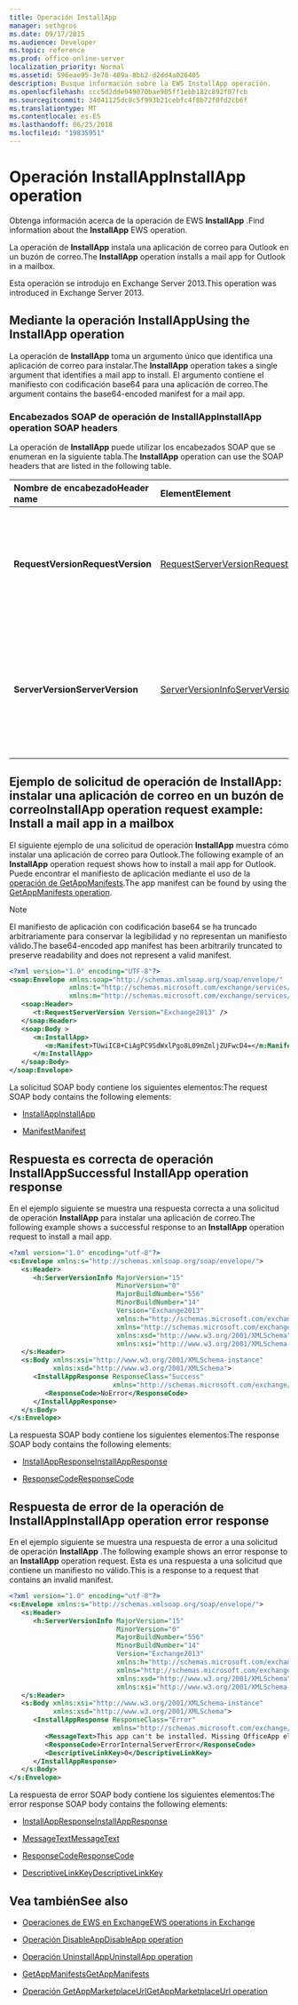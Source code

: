 ```yaml
---
title: Operación InstallApp
manager: sethgros
ms.date: 09/17/2015
ms.audience: Developer
ms.topic: reference
ms.prod: office-online-server
localization_priority: Normal
ms.assetid: 596eae95-3e78-489a-8bb2-d2dd4a026405
description: Busque información sobre la EWS InstallApp operación.
ms.openlocfilehash: ccc5d2dde949070bae905ff1ebb182c892f07fcb
ms.sourcegitcommit: 34041125dc8c5f993b21cebfc4f8b72f0fd2cb6f
ms.translationtype: MT
ms.contentlocale: es-ES
ms.lasthandoff: 06/25/2018
ms.locfileid: "19835951"
---
```

# <a name="installapp-operation"></a><span data-ttu-id="37255-103">Operación InstallApp</span><span class="sxs-lookup"><span data-stu-id="37255-103">InstallApp operation</span></span>

<span data-ttu-id="37255-104">Obtenga información acerca de la operación de EWS **InstallApp** .</span><span class="sxs-lookup"><span data-stu-id="37255-104">Find information about the **InstallApp** EWS operation.</span></span> 
  
<span data-ttu-id="37255-105">La operación de **InstallApp** instala una aplicación de correo para Outlook en un buzón de correo.</span><span class="sxs-lookup"><span data-stu-id="37255-105">The **InstallApp** operation installs a mail app for Outlook in a mailbox.</span></span> 
  
<span data-ttu-id="37255-106">Esta operación se introdujo en Exchange Server 2013.</span><span class="sxs-lookup"><span data-stu-id="37255-106">This operation was introduced in Exchange Server 2013.</span></span>
  
## <a name="using-the-installapp-operation"></a><span data-ttu-id="37255-107">Mediante la operación InstallApp</span><span class="sxs-lookup"><span data-stu-id="37255-107">Using the InstallApp operation</span></span>

<span data-ttu-id="37255-108">La operación de **InstallApp** toma un argumento único que identifica una aplicación de correo para instalar.</span><span class="sxs-lookup"><span data-stu-id="37255-108">The **InstallApp** operation takes a single argument that identifies a mail app to install.</span></span> <span data-ttu-id="37255-109">El argumento contiene el manifiesto con codificación base64 para una aplicación de correo.</span><span class="sxs-lookup"><span data-stu-id="37255-109">The argument contains the base64-encoded manifest for a mail app.</span></span> 
  
### <a name="installapp-operation-soap-headers"></a><span data-ttu-id="37255-110">Encabezados SOAP de operación de InstallApp</span><span class="sxs-lookup"><span data-stu-id="37255-110">InstallApp operation SOAP headers</span></span>

<span data-ttu-id="37255-111">La operación de **InstallApp** puede utilizar los encabezados SOAP que se enumeran en la siguiente tabla.</span><span class="sxs-lookup"><span data-stu-id="37255-111">The **InstallApp** operation can use the SOAP headers that are listed in the following table.</span></span> 
  
|<span data-ttu-id="37255-112">**Nombre de encabezado**</span><span class="sxs-lookup"><span data-stu-id="37255-112">**Header name**</span></span>|<span data-ttu-id="37255-113">**Element**</span><span class="sxs-lookup"><span data-stu-id="37255-113">**Element**</span></span>|<span data-ttu-id="37255-114">**Descripción**</span><span class="sxs-lookup"><span data-stu-id="37255-114">**Description**</span></span>|
|:-----|:-----|:-----|
|<span data-ttu-id="37255-115">**RequestVersion**</span><span class="sxs-lookup"><span data-stu-id="37255-115">**RequestVersion**</span></span> <br/> |[<span data-ttu-id="37255-116">RequestServerVersion</span><span class="sxs-lookup"><span data-stu-id="37255-116">RequestServerVersion</span></span>](requestserverversion.md) <br/> |<span data-ttu-id="37255-117">Identifica la versión del esquema para la solicitud de la operación.</span><span class="sxs-lookup"><span data-stu-id="37255-117">Identifies the schema version for the operation request.</span></span> <span data-ttu-id="37255-118">Este encabezado es aplicable a una solicitud.</span><span class="sxs-lookup"><span data-stu-id="37255-118">This header is applicable to a request.</span></span>  <br/> |
|<span data-ttu-id="37255-119">**ServerVersion**</span><span class="sxs-lookup"><span data-stu-id="37255-119">**ServerVersion**</span></span> <br/> |[<span data-ttu-id="37255-120">ServerVersionInfo</span><span class="sxs-lookup"><span data-stu-id="37255-120">ServerVersionInfo</span></span>](serverversioninfo.md) <br/> |<span data-ttu-id="37255-121">Identifica la versión del servidor que ha respondido a la solicitud.</span><span class="sxs-lookup"><span data-stu-id="37255-121">Identifies the version of the server that responded to the request.</span></span> <span data-ttu-id="37255-122">Este encabezado es aplicable a una respuesta.</span><span class="sxs-lookup"><span data-stu-id="37255-122">This header is applicable to a response.</span></span>  <br/> |
   
## <a name="installapp-operation-request-example-install-a-mail-app-in-a-mailbox"></a><span data-ttu-id="37255-123">Ejemplo de solicitud de operación de InstallApp: instalar una aplicación de correo en un buzón de correo</span><span class="sxs-lookup"><span data-stu-id="37255-123">InstallApp operation request example: Install a mail app in a mailbox</span></span>

<span data-ttu-id="37255-124">El siguiente ejemplo de una solicitud de operación **InstallApp** muestra cómo instalar una aplicación de correo para Outlook.</span><span class="sxs-lookup"><span data-stu-id="37255-124">The following example of an **InstallApp** operation request shows how to install a mail app for Outlook.</span></span> <span data-ttu-id="37255-125">Puede encontrar el manifiesto de aplicación mediante el uso de la [operación de GetAppManifests](getappmanifests-operation.md).</span><span class="sxs-lookup"><span data-stu-id="37255-125">The app manifest can be found by using the [GetAppManifests operation](getappmanifests-operation.md).</span></span>
  
> [!NOTE]
> <span data-ttu-id="37255-126">El manifiesto de aplicación con codificación base64 se ha truncado arbitrariamente para conservar la legibilidad y no representan un manifiesto válido.</span><span class="sxs-lookup"><span data-stu-id="37255-126">The base64-encoded app manifest has been arbitrarily truncated to preserve readability and does not represent a valid manifest.</span></span> 
  
```XML
<?xml version="1.0" encoding="UTF-8"?>
<soap:Envelope xmlns:soap="http://schemas.xmlsoap.org/soap/envelope/"
               xmlns:t="http://schemas.microsoft.com/exchange/services/2006/types"
               xmlns:m="http://schemas.microsoft.com/exchange/services/2006/messages">
   <soap:Header>
      <t:RequestServerVersion Version="Exchange2013" />
   </soap:Header>
   <soap:Body >
      <m:InstallApp>
         <m:Manifest>TUwiIC8+CiAgPC9SdWxlPgo8L09mZmljZUFwcD4=</m:Manifest>
      </m:InstallApp>
   </soap:Body>
</soap:Envelope>

```

<span data-ttu-id="37255-127">La solicitud SOAP body contiene los siguientes elementos:</span><span class="sxs-lookup"><span data-stu-id="37255-127">The request SOAP body contains the following elements:</span></span>
  
- [<span data-ttu-id="37255-128">InstallApp</span><span class="sxs-lookup"><span data-stu-id="37255-128">InstallApp</span></span>](installapp.md)
    
- [<span data-ttu-id="37255-129">Manifest</span><span class="sxs-lookup"><span data-stu-id="37255-129">Manifest</span></span>](manifest.md)
    
## <a name="successful-installapp-operation-response"></a><span data-ttu-id="37255-130">Respuesta es correcta de operación InstallApp</span><span class="sxs-lookup"><span data-stu-id="37255-130">Successful InstallApp operation response</span></span>

<span data-ttu-id="37255-131">En el ejemplo siguiente se muestra una respuesta correcta a una solicitud de operación **InstallApp** para instalar una aplicación de correo.</span><span class="sxs-lookup"><span data-stu-id="37255-131">The following example shows a successful response to an **InstallApp** operation request to install a mail app.</span></span> 
  
```XML
<?xml version="1.0" encoding="utf-8"?>
<s:Envelope xmlns:s="http://schemas.xmlsoap.org/soap/envelope/">
   <s:Header>
      <h:ServerVersionInfo MajorVersion="15" 
                           MinorVersion="0" 
                           MajorBuildNumber="556" 
                           MinorBuildNumber="14" 
                           Version="Exchange2013" 
                           xmlns:h="http://schemas.microsoft.com/exchange/services/2006/types" 
                           xmlns="http://schemas.microsoft.com/exchange/services/2006/types" 
                           xmlns:xsd="http://www.w3.org/2001/XMLSchema" 
                           xmlns:xsi="http://www.w3.org/2001/XMLSchema-instance"/>
   </s:Header>
   <s:Body xmlns:xsi="http://www.w3.org/2001/XMLSchema-instance" 
           xmlns:xsd="http://www.w3.org/2001/XMLSchema">
      <InstallAppResponse ResponseClass="Success" 
                          xmlns="http://schemas.microsoft.com/exchange/services/2006/messages">
         <ResponseCode>NoError</ResponseCode>
      </InstallAppResponse>
   </s:Body>
</s:Envelope>
```

<span data-ttu-id="37255-132">La respuesta SOAP body contiene los siguientes elementos:</span><span class="sxs-lookup"><span data-stu-id="37255-132">The response SOAP body contains the following elements:</span></span>
  
- [<span data-ttu-id="37255-133">InstallAppResponse</span><span class="sxs-lookup"><span data-stu-id="37255-133">InstallAppResponse</span></span>](installappresponse.md)
    
- [<span data-ttu-id="37255-134">ResponseCode</span><span class="sxs-lookup"><span data-stu-id="37255-134">ResponseCode</span></span>](responsecode.md)
    
## <a name="installapp-operation-error-response"></a><span data-ttu-id="37255-135">Respuesta de error de la operación de InstallApp</span><span class="sxs-lookup"><span data-stu-id="37255-135">InstallApp operation error response</span></span>

<span data-ttu-id="37255-136">En el ejemplo siguiente se muestra una respuesta de error a una solicitud de operación **InstallApp** .</span><span class="sxs-lookup"><span data-stu-id="37255-136">The following example shows an error response to an **InstallApp** operation request.</span></span> <span data-ttu-id="37255-137">Esta es una respuesta a una solicitud que contiene un manifiesto no válido.</span><span class="sxs-lookup"><span data-stu-id="37255-137">This is a response to a request that contains an invalid manifest.</span></span> 
  
```XML
<?xml version="1.0" encoding="utf-8"?>
<s:Envelope xmlns:s="http://schemas.xmlsoap.org/soap/envelope/">
   <s:Header>
      <h:ServerVersionInfo MajorVersion="15" 
                           MinorVersion="0" 
                           MajorBuildNumber="556" 
                           MinorBuildNumber="14" 
                           Version="Exchange2013" 
                           xmlns:h="http://schemas.microsoft.com/exchange/services/2006/types" 
                           xmlns="http://schemas.microsoft.com/exchange/services/2006/types" 
                           xmlns:xsd="http://www.w3.org/2001/XMLSchema" 
                           xmlns:xsi="http://www.w3.org/2001/XMLSchema-instance"/>
   </s:Header>
   <s:Body xmlns:xsi="http://www.w3.org/2001/XMLSchema-instance" 
           xmlns:xsd="http://www.w3.org/2001/XMLSchema">
      <InstallAppResponse ResponseClass="Error" 
                          xmlns="http://schemas.microsoft.com/exchange/services/2006/messages">
         <MessageText>This app can't be installed. Missing OfficeApp element.</MessageText>
         <ResponseCode>ErrorInternalServerError</ResponseCode>
         <DescriptiveLinkKey>0</DescriptiveLinkKey>
      </InstallAppResponse>
   </s:Body>
</s:Envelope>

```

<span data-ttu-id="37255-138">La respuesta de error SOAP body contiene los siguientes elementos:</span><span class="sxs-lookup"><span data-stu-id="37255-138">The error response SOAP body contains the following elements:</span></span>
  
- [<span data-ttu-id="37255-139">InstallAppResponse</span><span class="sxs-lookup"><span data-stu-id="37255-139">InstallAppResponse</span></span>](installappresponse.md)
    
- [<span data-ttu-id="37255-140">MessageText</span><span class="sxs-lookup"><span data-stu-id="37255-140">MessageText</span></span>](messagetext.md)
    
- [<span data-ttu-id="37255-141">ResponseCode</span><span class="sxs-lookup"><span data-stu-id="37255-141">ResponseCode</span></span>](responsecode.md)
    
- [<span data-ttu-id="37255-142">DescriptiveLinkKey</span><span class="sxs-lookup"><span data-stu-id="37255-142">DescriptiveLinkKey</span></span>](descriptivelinkkey.md)
    
## <a name="see-also"></a><span data-ttu-id="37255-143">Vea también</span><span class="sxs-lookup"><span data-stu-id="37255-143">See also</span></span>

- [<span data-ttu-id="37255-144">Operaciones de EWS en Exchange</span><span class="sxs-lookup"><span data-stu-id="37255-144">EWS operations in Exchange</span></span>](ews-operations-in-exchange.md)
    
- [<span data-ttu-id="37255-145">Operación DisableApp</span><span class="sxs-lookup"><span data-stu-id="37255-145">DisableApp operation</span></span>](disableapp-operation.md)
    
- [<span data-ttu-id="37255-146">Operación UninstallApp</span><span class="sxs-lookup"><span data-stu-id="37255-146">UninstallApp operation</span></span>](uninstallapp-operation.md)
    
- [<span data-ttu-id="37255-147">GetAppManifests</span><span class="sxs-lookup"><span data-stu-id="37255-147">GetAppManifests</span></span>](getappmanifests.md)
    
- [<span data-ttu-id="37255-148">Operación GetAppMarketplaceUrl</span><span class="sxs-lookup"><span data-stu-id="37255-148">GetAppMarketplaceUrl operation</span></span>](getappmarketplaceurl-operation.md)
    

